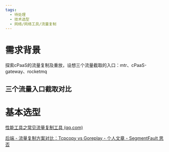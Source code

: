 ```yaml
---
tags:
  - 待处理
  - 技术选型
  - 网络/网络工具/流量复制
---
```


# 需求背景

探索cPaaS的流量复制及重放，设想三个流量截取的入口：mtr、cPaaS-gateway、rocketmq

## 三个流量入口截取对比


# 基本选型

[性能工具之常见流量复制工具 (qq.com)](https://mp.weixin.qq.com/s?__biz=MzIwNDY3MDg1OA==&mid=2247490006&idx=1&sn=8e8998b001d94d013eaccdf776c5dd66&chksm=973dcb33a04a422517d31b56e466784a149b90f700f1bf84a2518dc8a6aa0b00e4f6951c935c&mpshare=1&scene=24&srcid=103060CWULgfV8cxMh6RnkUt&sharer_shareinfo=9b5d8c5e003b57dcc6706a0e1a5d1428&sharer_shareinfo_first=9b5d8c5e003b57dcc6706a0e1a5d1428&ascene=14&devicetype=android-29&version=4.1.10.6013&nettype=WIFI&abtest_cookie=AAACAA%3D%3D&lang=zh_CN&exportkey=n_ChQIAhIQORRwoLnVIWv%2F7OuYezAtLBLcAQIE97dBBAEAAAAAABMfD8mdaJcAAAAOpnltbLcz9gKNyK89dVj0nxoUMF5%2Fn8TtuBdp2OFFxA8cFflyovf3z4E%2FE9NH%2B9kCKS312hH%2F3qvo9UwM2yE1CSH8hID9%2F4Y06wSA%2F6Onyj9GUL%2FWpj0gu%2FKoG463Mzq13nUl%2FMkua9zAmQqIvrH5ETAQPnBBCEC%2FEKloa8adnlyWUtNH015uWRn3E3JQISh5RBqZDdwtwjM8By0nHiRNIdysfaD0dXgVHOcPtPbhRBRQfbUhgsgKeWXYk2mEGMLX%2Bvg7yD4%3D&pass_ticket=QhV3bwn9c3A417D5%2BpiMNoRPmdT%2F9T1Oe6%2Bzx4zXM0o7lEGFJbjy5OmiPIWoNdmr&wx_header=3&from=industrynews&platform=win)

[后端 - 流量复制方案对比：Tcpcopy vs Goreplay - 个人文章 - SegmentFault 思否](https://segmentfault.com/a/1190000039285429)










